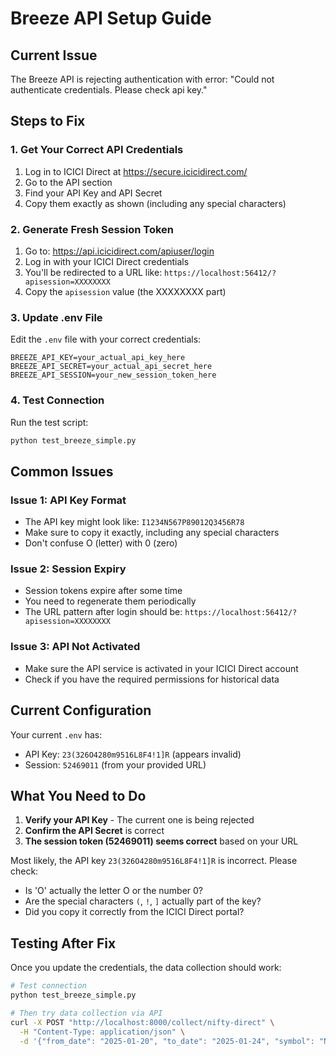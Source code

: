 # Breeze API Setup Guide

## Current Issue
The Breeze API is rejecting authentication with error: "Could not authenticate credentials. Please check api key."

## Steps to Fix

### 1. Get Your Correct API Credentials
1. Log in to ICICI Direct at https://secure.icicidirect.com/
2. Go to the API section
3. Find your API Key and API Secret
4. Copy them exactly as shown (including any special characters)

### 2. Generate Fresh Session Token
1. Go to: https://api.icicidirect.com/apiuser/login
2. Log in with your ICICI Direct credentials
3. You'll be redirected to a URL like: `https://localhost:56412/?apisession=XXXXXXXX`
4. Copy the `apisession` value (the XXXXXXXX part)

### 3. Update .env File
Edit the `.env` file with your correct credentials:
```
BREEZE_API_KEY=your_actual_api_key_here
BREEZE_API_SECRET=your_actual_api_secret_here
BREEZE_API_SESSION=your_new_session_token_here
```

### 4. Test Connection
Run the test script:
```bash
python test_breeze_simple.py
```

## Common Issues

### Issue 1: API Key Format
- The API key might look like: `I1234N567P89012Q3456R78`
- Make sure to copy it exactly, including any special characters
- Don't confuse O (letter) with 0 (zero)

### Issue 2: Session Expiry
- Session tokens expire after some time
- You need to regenerate them periodically
- The URL pattern after login should be: `https://localhost:56412/?apisession=XXXXXXXX`

### Issue 3: API Not Activated
- Make sure the API service is activated in your ICICI Direct account
- Check if you have the required permissions for historical data

## Current Configuration
Your current `.env` has:
- API Key: `23(326O4280m9516L8F4!1]R` (appears invalid)
- Session: `52469011` (from your provided URL)

## What You Need to Do
1. **Verify your API Key** - The current one is being rejected
2. **Confirm the API Secret** is correct
3. **The session token (52469011) seems correct** based on your URL

Most likely, the API key `23(326O4280m9516L8F4!1]R` is incorrect. Please check:
- Is 'O' actually the letter O or the number 0?
- Are the special characters `(`, `!`, `]` actually part of the key?
- Did you copy it correctly from the ICICI Direct portal?

## Testing After Fix
Once you update the credentials, the data collection should work:
```bash
# Test connection
python test_breeze_simple.py

# Then try data collection via API
curl -X POST "http://localhost:8000/collect/nifty-direct" \
  -H "Content-Type: application/json" \
  -d '{"from_date": "2025-01-20", "to_date": "2025-01-24", "symbol": "NIFTY", "force_refresh": true}'
```